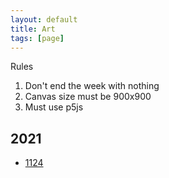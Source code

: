 ```yaml
---
layout: default
title: Art
tags: [page]
---
```


Rules

1. Don't end the week with nothing
2. Canvas size must be 900x900
3. Must use p5js


## 2021

- [1124](./2021/1124)